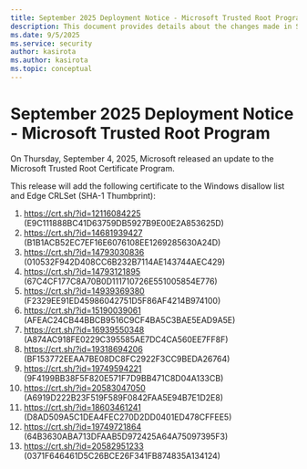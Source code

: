 ```yaml
---
title: September 2025 Deployment Notice - Microsoft Trusted Root Program 
description: This document provides details about the changes made in September 2025 to the root store.
ms.date: 9/5/2025
ms.service: security
author: kasirota
ms.author: kasirota
ms.topic: conceptual
---
```

# September 2025 Deployment Notice - Microsoft Trusted Root Program 

On Thursday, September 4, 2025, Microsoft released an update to the Microsoft Trusted Root Certificate Program.

This release will add the following certificate to the Windows disallow list and Edge CRLSet (SHA-1 Thumbprint):
1. https://crt.sh/?id=12116084225  (E9C111888BC41D63759DB5927B9E00E2A853625D)
2. https://crt.sh/?id=14681939427  (B1B1ACB52EC7EF16E6076108EE1269285630A24D)
3. https://crt.sh/?id=14793030836  (010532F942D408CC6B232B7114AE143744AEC429)
4. https://crt.sh/?id=14793121895  (67C4CF177C8A70B0D111710726E551005854E776)
5. https://crt.sh/?id=14939369380  (F2329EE91ED45986042751D5F86AF4214B974100)
6. https://crt.sh/?id=15190039061  (AFEAC24CB44BBCB9516C9CF4BA5C3BAE5EAD9A5E)
7. https://crt.sh/?id=16939550348  (A874AC918FE0229C395585AE7DC4CA560EE7FF8F)
8. https://crt.sh/?id=19318694206  (BF153772EEAA7BE08DC8FC2922F3CC9BEDA26764)
9. https://crt.sh/?id=19749594221  (9F4199BB38F5F820E571F7D9BB471C8D04A133CB)
10. https://crt.sh/?id=20583047050  (A6919D222B23F519F589F0842FAA5E94B7E1D2E8)
11. https://crt.sh/?id=18603461241  (D8AD509A5C1DEA4FEC270D2DD0401ED478CFFEE5)
12. https://crt.sh/?id=19749721864  (64B3630ABA713DFAAB5D972425A64A75097395F3)
13. https://crt.sh/?id=20582951233  (0371F646461D5C26BCE26F341FB874835A134124)
 
